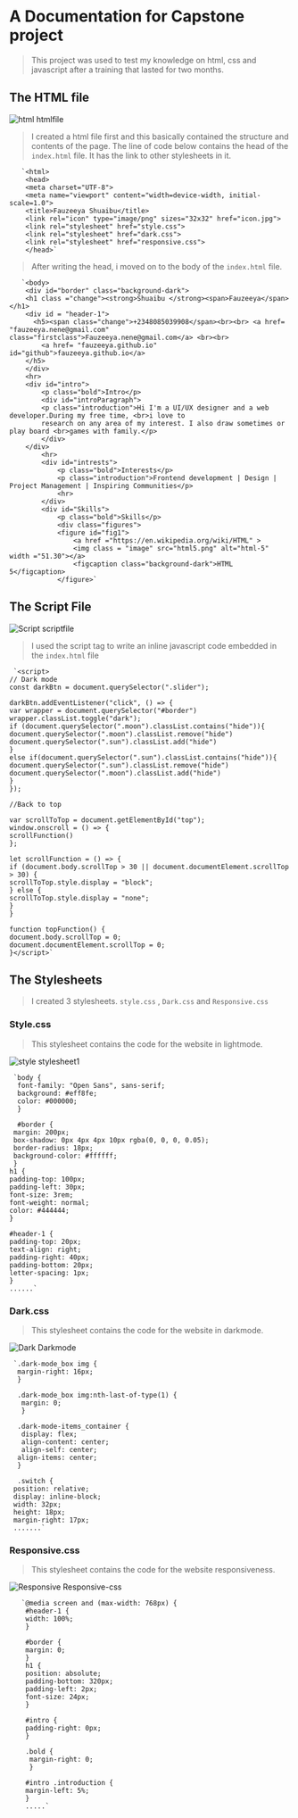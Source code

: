 # A Documentation for Capstone project

> This project was used to test my knowledge on html, css and javascript after a training that lasted for two months.

## The HTML file

 ![html htmlfile](Screenshot.png)

> I created a html file first and this basically contained the structure and contents of the page. The line of code below contains the head of the `index.html` file. It has the link to other stylesheets in it.

       `<html>
    	<head>
    	<meta charset="UTF-8">
        <meta name="viewport" content="width=device-width, initial-scale=1.0">
        <title>Fauzeeya Shuaibu</title>
        <link rel="icon" type="image/png" sizes="32x32" href="icon.jpg">
        <link rel="stylesheet" href="style.css">
        <link rel="stylesheet" href="dark.css">
        <link rel="stylesheet" href="responsive.css">
    	</head>`

> After writing the head, i moved on to the body of the `index.html` file.

       `<body>
        <div id="border" class="background-dark">
        <h1 class ="change"><strong>Shuaibu </strong><span>Fauzeeya</span></h1>
        <div id = "header-1">
          <h5><span class="change">+2348085039908</span><br><br> <a href= "fauzeeya.nene@gmail.com" class="firstclass">Fauzeeya.nene@gmail.com</a> <br><br>
            <a href= "fauzeeya.github.io" id="github">fauzeeya.github.io</a>
        </h5>
        </div>
        <hr>
        <div id="intro">
            <p class="bold">Intro</p>
            <div id="introParagraph">
            <p class="introduction">Hi I'm a UI/UX designer and a web developer.During my free time, <br>i love to
            research on any area of my interest. I also draw sometimes or play board <br>games with family.</p>
            </div>
        </div>
            <hr>
            <div id="intrests">
                <p class="bold">Interests</p>
                <p class="introduction">Frontend development | Design | Project Management | Inspiring Communities</p>
                <hr>
            </div>
            <div id="Skills">
                <p class="bold">Skills</p>
                <div class="figures">
                <figure id="fig1">
                    <a href ="https://en.wikipedia.org/wiki/HTML" >
                    <img class = "image" src="html5.png" alt="html-5" width ="51.30"></a>
                    <figcaption class="background-dark">HTML 5</figcaption>
                </figure>`

## The Script File

![Script scriptfile](Screenshot1.png)


> I used the script tag to write an inline javascript code embedded in the `index.html` file

     `<script>
    // Dark mode
    const darkBtn = document.querySelector(".slider");

    darkBtn.addEventListener("click", () => {
    var wrapper = document.querySelector("#border")
    wrapper.classList.toggle("dark");
    if (document.querySelector(".moon").classList.contains("hide")){
    document.querySelector(".moon").classList.remove("hide")
    document.querySelector(".sun").classList.add("hide")
    }
    else if(document.querySelector(".sun").classList.contains("hide")){
    document.querySelector(".sun").classList.remove("hide")
    document.querySelector(".moon").classList.add("hide")
    }
    });

    //Back to top

    var scrollToTop = document.getElementById("top");
    window.onscroll = () => {
    scrollFunction()
    };

    let scrollFunction = () => {
    if (document.body.scrollTop > 30 || document.documentElement.scrollTop > 30) {
    scrollToTop.style.display = "block";
    } else {
    scrollToTop.style.display = "none";
    }
    }

    function topFunction() {
    document.body.scrollTop = 0;
    document.documentElement.scrollTop = 0;
    }</script>`

## The Stylesheets

> I created 3 stylesheets. `style.css` , `Dark.css` and `Responsive.css`

### Style.css

> This stylesheet contains the code for the website in lightmode.

![style stylesheet1](Screenshot2.png)


     `body {
      font-family: "Open Sans", sans-serif;
      background: #eff8fe;
      color: #000000;
      }

      #border {
     margin: 200px;
     box-shadow: 0px 4px 4px 10px rgba(0, 0, 0, 0.05);
     border-radius: 18px;
     background-color: #ffffff;
     }
    h1 {
    padding-top: 100px;
    padding-left: 30px;
    font-size: 3rem;
    font-weight: normal;
    color: #444444;
    }

    #header-1 {
    padding-top: 20px;
    text-align: right;
    padding-right: 40px;
    padding-bottom: 20px;
    letter-spacing: 1px;
    }
    ......`

### Dark.css

> This stylesheet contains the code for the website in darkmode.

![Dark Darkmode](Screenshot3.png)


     `.dark-mode_box img {
      margin-right: 16px;
      }

      .dark-mode_box img:nth-last-of-type(1) {
       margin: 0;
       }

      .dark-mode-items_container {
       display: flex;
       align-content: center;
       align-self: center;
      align-items: center;
      }

      .switch {
     position: relative;
     display: inline-block;
     width: 32px;
     height: 18px;
     margin-right: 17px;
     .......`

### Responsive.css

> This stylesheet contains the code for the website responsiveness.

![Responsive Responsive-css](Screenshot4.png)

       `@media screen and (max-width: 768px) {
        #header-1 {
        width: 100%;
        }

        #border {
        margin: 0;
        }
        h1 {
        position: absolute;
        padding-bottom: 320px;
        padding-left: 2px;
        font-size: 24px;
        }

        #intro {
        padding-right: 0px;
        }

        .bold {
         margin-right: 0;
         }

        #intro .introduction {
        margin-left: 5%;
        }
        .....`
